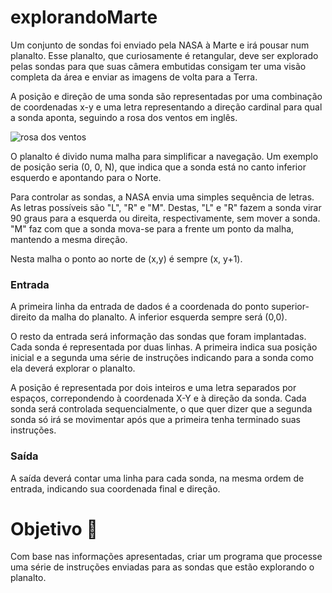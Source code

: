 # explorandoMarte 
 
Um conjunto de sondas foi enviado pela NASA à Marte e irá pousar num planalto.
Esse planalto, que curiosamente é retangular, deve ser explorado pelas sondas para que suas câmera embutidas consigam ter uma visão completa da área e enviar as imagens de volta para a Terra.

A posição e direção de uma sonda são representadas por uma combinação de coordenadas x-y e uma letra representando a direção cardinal para qual a sonda aponta, seguindo a rosa dos ventos em inglês.

![rosa dos ventos](http://i.imgur.com/li8Ae5L.png "Rosa dos Ventos")

O planalto é divido numa malha para simplificar a navegação. Um exemplo de posição seria (0, 0, N), que indica que a sonda está no canto inferior esquerdo e apontando para o Norte.

Para controlar as sondas, a NASA envia uma simples sequência de letras. As letras possíveis são "L", "R" e "M". Destas, "L" e "R" fazem a sonda virar 90 graus para a esquerda  ou direita, respectivamente, sem mover a sonda. "M" faz com que a sonda mova-se para a frente um ponto da malha, mantendo a mesma direção.

Nesta malha o ponto ao norte de (x,y) é sempre (x, y+1).


### Entrada
A primeira linha da entrada de dados é a coordenada do ponto superior-direito da malha do planalto. A inferior esquerda sempre será (0,0).

O resto da entrada será informação das sondas que foram implantadas. Cada sonda é representada por duas linhas. A primeira indica sua posição inicial e a segunda uma série de instruções indicando para a sonda como ela deverá explorar o planalto.

A posição é representada por dois inteiros e uma letra separados por espaços, correpondendo à coordenada X-Y e à direção da sonda.
Cada sonda será controlada sequencialmente, o que quer dizer que a segunda sonda só irá se movimentar após que a primeira tenha terminado suas instruções.


### Saída

A saída deverá contar uma linha para cada sonda, na mesma ordem de entrada, indicando sua coordenada final e direção.

# Objetivo :pushpin:
Com base nas informações apresentadas, criar um programa que processe uma série de instruções enviadas para as sondas que estão explorando o planalto.
